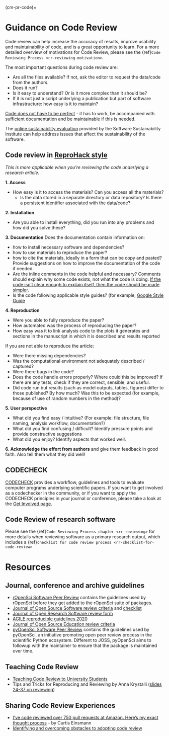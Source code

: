 (cm-pr-code)=

# Guidance on Code Review

Code review can help increase the accuracy of results, improve usability and maintainability of code, and is a great opportunity to learn. For a more detailed overview of motivations for Code Review, please see the {ref}`Code Reviewing Process <rr-reviewing-motivation>`.

The most important questions during code review are:
- Are all the files available? If not, ask the editor to request the data/code from the authors.
- Does it run?
- Is it easy to understand? Or is it more complex than it should be?
- If it is not just a script underlying a publication but part of software infrastructure: how easy is it to maintain?

[Code does not have to be perfect](https://google.github.io/eng-practices/review/reviewer/standard.html) - it has to work, be accompanied with sufficient documentation and be maintainable if this is needed.

The [online sustainability evaluation](https://www.software.ac.uk/resources/online-sustainability-evaluation) provided by the Software Sustainability Institute can help address issues that affect the sustainability of the software.

## Code review in [ReproHack style](https://annakrystalli.me/n8cir-reprohacks/slides/#24)

*This is more applicable when you're reviewing the code underlying a research article.*

**1. Access**
- How easy is it to access the materials? Can you access all the materials?
  - Is the data stored in a separate directory or data repository? Is there a persistent identifier associated with the data/code?

**2. Installation**
- Are you able to install everything, did you run into any problems and how did you solve these?

**3. Documentation** Does the documentation contain information on:
- how to install necessary software and dependencies?
- how to use materials to reproduce the paper?
- how to cite the materials, ideally in a form that can be copy and pasted? Provide suggestions on how to improve the documentation of the code if needed.
- Are the inline comments in the code helpful and necessary? Comments should explain why some code exists, not what the code is doing. [If the code isn’t clear enough to explain itself, then the code should be made simpler](https://google.github.io/eng-practices/review/reviewer/looking-for.html#comments).
- Is the code following applicable style guides? (for example, [Google Style Guide](http://google.github.io/styleguide/)

**4. Reproduction**
- Were you able to fully reproduce the paper?
- How automated was the process of reproducing the paper?
- How easy was it to link analysis code to the plots it generates and sections in the manuscript in which it is described and results reported

If you are not able to reproduce the article:
- Were there missing dependencies?
- Was the computational environment not adequately described / captured?
- Were there bugs in the code?
- Does the code handle errors properly? Where could this be improved? If there are any tests, check if they are correct, sensible, and useful.
- Did code run but results (such as model outputs, tables, figures) differ to those published? By how much? Was this to be expected (for example, because of use of random numbers in the method)?

**5. User perspective**
- What did you find easy / intuitive? (For example: file structure, file naming, analysis workflow, documentation?)
- What did you find confusing / difficult? Identify pressure points and provide constructive suggestions
- What did you enjoy? Identify aspects that worked well.

**6. Acknowledge the effort from authors** and give them feedback in good faith. Also tell them what they did well!

## CODECHECK
[CODECHECK](https://codecheck.org.uk/) provides a workflow, guidelines and tools to evaluate computer programs underlying scientific papers. If you want to get involved as a codechecker in the community, or if you want to apply the CODECHECK principles in your journal or conference, please take a look at the [Get Involved page](https://codecheck.org.uk/get-involved/).

## Code Review of research software

Please see the {ref}`Code Reviewing Process chapter <rr-reviewing>` for more details when reviewing software as a primary research output, which includes a {ref}`checklist for code review process <rr-checklist-for-code-review>`


# Resources

## Journal, conference and archive guidelines
*   [rOpenSci Software Peer Review](https://ropensci.org/software-review/) contains the guidelines used by rOpenSci before they get added to the rOpenSci suite of packages.
* [Journal of Open Source Software review criteria](https://joss.readthedocs.io/en/latest/review_criteria.html) and [checklist](https://joss.readthedocs.io/en/latest/review_checklist.html)
* [Journal of Open Research Software review form](https://openresearchsoftware.metajnl.com/about/editorialpolicies/)
* [AGILE reproducible guidelines 2020](https://doi.org/10.17605/OSF.IO/CB7Z8)
* [Journal of Open Source Education review criteria](https://openjournals.readthedocs.io/en/jose/review_criteria.html/)
* [pyOpenSci Software Peer Review](https://www.pyopensci.org/peer-review-guide/) contains the guidelines used by pyOpenSci, an initiative promoting open peer review process in the scientific Python ecosystem. Different to JOSS, pyOpenSci aims to followup with the maintainer to ensure that the package is maintained over time.

## Teaching Code Review
*   [Teaching Code Review to University Students](https://www.eduflow.com/blog/teaching-code-review-to-university-students)
* Tips and Tricks for Reproducing and Reviewing by Anna Krystalli ([slides 24-37 on reviewing](https://annakrystalli.me/n8cir-reprohacks/slides/#24))

## Sharing Code Review Experiences
* [I’ve code reviewed over 750 pull requests at Amazon. Here’s my exact thought process](https://curtiseinsmann.medium.com/ive-code-reviewed-over-750-pull-requests-at-amazon-here-s-my-exact-thought-process-cec7c942a3a4) - by Curtis Einsmann
* [Identifying and overcoming obstacles to adopting code review](https://www.software.ac.uk/blog/2022-08-17-identifying-and-overcoming-obstacles-adopting-code-review)
